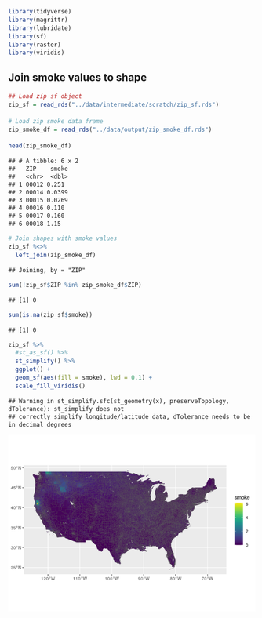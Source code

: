 

```r
library(tidyverse)
library(magrittr)
library(lubridate)
library(sf)
library(raster)
library(viridis)
```

## Join smoke values to shape


```r
## Load zip sf object
zip_sf = read_rds("../data/intermediate/scratch/zip_sf.rds") 

# Load zip smoke data frame
zip_smoke_df = read_rds("../data/output/zip_smoke_df.rds")

head(zip_smoke_df)
```

```
## # A tibble: 6 x 2
##   ZIP    smoke
##   <chr>  <dbl>
## 1 00012 0.251 
## 2 00014 0.0399
## 3 00015 0.0269
## 4 00016 0.110 
## 5 00017 0.160 
## 6 00018 1.15
```


```r
# Join shapes with smoke values
zip_sf %<>% 
  left_join(zip_smoke_df)
```

```
## Joining, by = "ZIP"
```

```r
sum(!zip_sf$ZIP %in% zip_smoke_df$ZIP)
```

```
## [1] 0
```

```r
sum(is.na(zip_sf$smoke))
```

```
## [1] 0
```


```r
zip_sf %>% 
  #st_as_sf() %>% 
  st_simplify() %>% 
  ggplot() + 
  geom_sf(aes(fill = smoke), lwd = 0.1) + 
  scale_fill_viridis()
```

```
## Warning in st_simplify.sfc(st_geometry(x), preserveTopology, dTolerance): st_simplify does not
## correctly simplify longitude/latitude data, dTolerance needs to be in decimal degrees
```

![](./06_eda_output_files/figure-html/unnamed-chunk-4-1.png)<!-- -->
